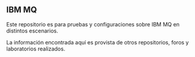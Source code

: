 ## IBM MQ

Este repositorio es para pruebas y configuraciones sobre IBM MQ en distintos escenarios.

La información encontrada aquí es provista de otros repositorios, foros y laboratorios realizados.